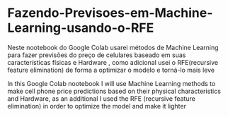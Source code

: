 # Fazendo-Previsoes-em-Machine-Learning-usando-o-RFE

<p>Neste nootebook do Google Colab usarei métodos de Machine Learning para fazer previsões do preço de celulares baseado em suas características físicas e Hardware , como adicional usei o RFE(recursive feature elimination) de forma a optimizar o modelo e torná-lo mais leve</p>


<p>In this Google Colab nootebook I will use Machine Learning methods to make cell phone price predictions based on their physical characteristics and Hardware, as an additional I used the RFE (recursive feature elimination) in order to optimize the model and make it lighter</p>
